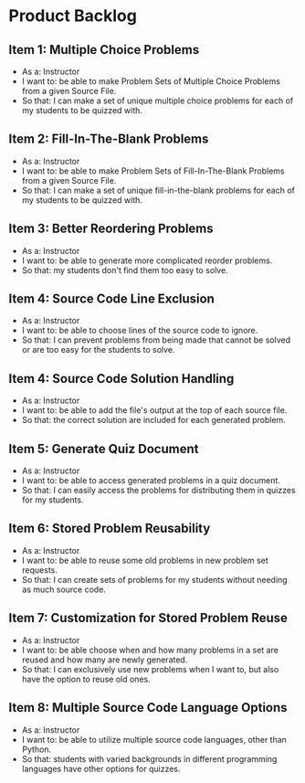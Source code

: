 # Product Backlog #

## Item 1: Multiple Choice Problems ##

- As a: Instructor
- I want to: be able to make Problem Sets of Multiple Choice Problems from a given Source File.
- So that: I can make a set of unique multiple choice problems for each of my students to be quizzed with.

## Item 2: Fill-In-The-Blank Problems ##

- As a: Instructor
- I want to: be able to make Problem Sets of Fill-In-The-Blank Problems from a given Source File.
- So that: I can make a set of unique fill-in-the-blank problems for each of my students to be quizzed with.

## Item 3: Better Reordering Problems ##

- As a: Instructor
- I want to: be able to generate more complicated reorder problems.
- So that: my students don't find them too easy to solve.

## Item 4: Source Code Line Exclusion ##

- As a: Instructor
- I want to: be able to choose lines of the source code to ignore.
- So that: I can prevent problems from being made that cannot be solved or are too easy for the students to solve.

## Item 4: Source Code Solution Handling ##

- As a: Instructor
- I want to: be able to add the file's output at the top of each source file.
- So that: the correct solution are included for each generated problem.

## Item 5: Generate Quiz Document ##

- As a: Instructor
- I want to: be able to access generated problems in a quiz document.
- So that: I can easily access the problems for distributing them in quizzes for my students.

## Item 6: Stored Problem Reusability ##

- As a: Instructor
- I want to: be able to reuse some old problems in new problem set requests.
- So that: I can create sets of problems for my students without needing as much source code.

## Item 7: Customization for Stored Problem Reuse ##

- As a: Instructor
- I want to: be able choose when and how many problems in a set are reused and how many are newly generated.
- So that: I can exclusively use new problems when I want to, but also have the option to reuse old ones.

## Item 8: Multiple Source Code Language Options ##

- As a: Instructor
- I want to: be able to utilize multiple source code languages, other than Python.
- So that: students with varied backgrounds in different programming languages have other options for quizzes.
